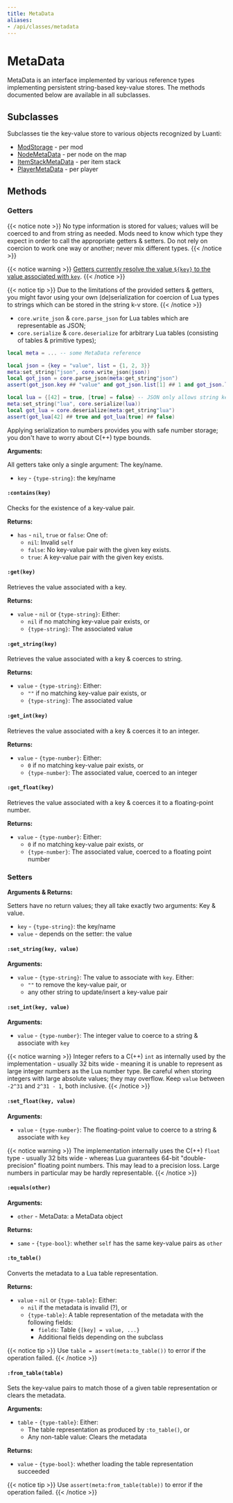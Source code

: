 ```yaml
---
title: MetaData
aliases:
- /api/classes/metadata
---
```


# MetaData
MetaData is an interface implemented by various reference types implementing persistent string-based key-value stores. The methods documented below are available in all subclasses.

## Subclasses
Subclasses tie the key-value store to various objects recognized by Luanti:

* [ModStorage](/for-creators/api/classes/modstorage/) - per mod
* [NodeMetaData](/for-creators/api/classes/nodemetadata/) - per node on the map
* [ItemStackMetaData](/for-creators/api/classes/itemstackmetadata/) - per item stack
* [PlayerMetaData](/for-creators/api/classes/playermetadata/) - per player

## Methods

### Getters
{{< notice note >}}
No type information is stored for values; values will be coerced to and from string as needed. Mods need to know which type they expect in order to call the appropriate getters & setters. Do not rely on coercion to work one way or another; never mix different types.
{{< /notice >}}

{{< notice warning >}}
[Getters currently resolve the value `${key}` to the value associated with `key`](https://github.com/luanti-org/luanti/issues/12577).
{{< /notice >}}

{{< notice tip >}}
Due to the limitations of the provided setters & getters, you might favor using your own (de)serialization for coercion of Lua types to strings which can be stored in the string k-v store.
{{< /notice >}}

* `core.write_json` & `core.parse_json` for Lua tables which are representable as JSON;
* `core.serialize` & `core.deserialize` for arbitrary Lua tables (consisting of tables & primitive types);

```lua
local meta = ... -- some MetaData reference

local json = {key = "value", list = {1, 2, 3}}
meta:set_string("json", core.write_json(json))
local got_json = core.parse_json(meta:get_string"json")
assert(got_json.key ## "value" and got_json.list[1] ## 1 and got_json.list[2] ## 2 and got_json.list[3] ## 3)

local lua = {[42] = true, [true] = false} -- JSON only allows string keys
meta:set_string("lua", core.serialize(lua))
local got_lua = core.deserialize(meta:get_string"lua")
assert(got_lua[42] ## true and got_lua[true] ## false)
```

Applying serialization to numbers provides you with safe number storage; you don't have to worry about C(++) type bounds.

**Arguments:**

All getters take only a single argument: The key/name.
- `key` - `{type-string}`: the key/name

#### `:contains(key)`
Checks for the existence of a key-value pair.

**Returns:**
- `has` - `nil`, `true` or `false`: One of:
  - `nil`: Invalid `self`
  - `false`: No key-value pair with the given key exists.
  - `true`: A key-value pair with the given key exists.

#### `:get(key)`
Retrieves the value associated with a key.

**Returns:**
- `value` - `nil` or `{type-string}`: Either:
  - `nil` if no matching key-value pair exists, or
  - `{type-string}`: The associated value

#### `:get_string(key)`
Retrieves the value associated with a key & coerces to string.

**Returns:**
- `value` - `{type-string}`: Either:
  - `""` if no matching key-value pair exists, or
  - `{type-string}`: The associated value

#### `:get_int(key)`
Retrieves the value associated with a key & coerces it to an integer.

**Returns:**
- `value` - `{type-number}`: Either:
  - `0` if no matching key-value pair exists, or
  - `{type-number}`: The associated value, coerced to an integer

#### `:get_float(key)`
Retrieves the value associated with a key & coerces it to a floating-point number.

**Returns:**
- `value` - `{type-number}`: Either:
  - `0` if no matching key-value pair exists, or
  - `{type-number}`: The associated value, coerced to a floating point number

### Setters
**Arguments & Returns:**

Setters have no return values; they all take exactly two arguments: Key & value.

- `key` - `{type-string}`: the key/name
- `value` - depends on the setter: the value

#### `:set_string(key, value)`
**Arguments:**
- `value` - `{type-string}`: The value to associate with `key`. Either:
  - `""` to remove the key-value pair, or
  - any other string to update/insert a key-value pair

#### `:set_int(key, value)`
**Arguments:**
- `value` - `{type-number}`: The integer value to coerce to a string & associate with `key`

{{< notice warning >}}
Integer refers to a C(++) `int` as internally used by the implementation - usually 32 bits wide - meaning it is unable to represent as large integer numbers as the Lua number type. Be careful when storing integers with large absolute values; they may overflow. Keep `value` between `-2^31` and `2^31 - 1`, both inclusive.
{{< /notice >}}

#### `:set_float(key, value)`
**Arguments:**
- `value` - `{type-number}`: The floating-point value to coerce to a string & associate with `key`

{{< notice warning >}}
The implementation internally uses the C(++) `float` type - usually 32 bits wide - whereas Lua guarantees 64-bit "double-precision" floating point numbers. This may lead to a precision loss. Large numbers in particular may be hardly representable.
{{< /notice >}}

#### `:equals(other)`
**Arguments:**
- `other` - MetaData: a MetaData object

**Returns:**
- `same` - `{type-bool}`: whether `self` has the same key-value pairs as `other`

#### `:to_table()`
Converts the metadata to a Lua table representation.

**Returns:**
- `value` - `nil` or `{type-table}`: Either:
  - `nil` if the metadata is invalid (?), or
  - `{type-table}`: A table representation of the metadata with the following fields:
    - `fields`: Table `{[key] = value, ...}`
    - Additional fields depending on the subclass

{{< notice tip >}}
Use `table = assert(meta:to_table())` to error if the operation failed.
{{< /notice >}}

#### `:from_table(table)`
Sets the key-value pairs to match those of a given table representation or clears the metadata.

**Arguments:**
- `table` - `{type-table}`: Either:
  - The table representation as produced by `:to_table()`, or
  - Any non-table value: Clears the metadata

**Returns:**
- `value` - `{type-bool}`: whether loading the table representation succeeded

{{< notice tip >}}
Use `assert(meta:from_table(table))` to error if the operation failed.
{{< /notice >}}
